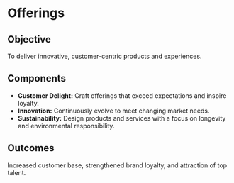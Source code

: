 # Offerings

## Objective
To deliver innovative, customer-centric products and experiences.

## Components
- **Customer Delight:** Craft offerings that exceed expectations and inspire loyalty.
- **Innovation:** Continuously evolve to meet changing market needs.
- **Sustainability:** Design products and services with a focus on longevity and environmental responsibility.

## Outcomes
Increased customer base, strengthened brand loyalty, and attraction of top talent.